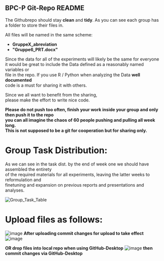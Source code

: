 

BPC-P Git-Repo README
------------------------------------------------------------------------------


The Githubrepo should stay **clean** and **tidy**. As you can see each group has a folder to store their files in.  

All files will be named in the same scheme: 
  + **GruppeX_abreviation** 
  + **"Gruppe6_PRT.docx"**

Since the data for all of the experiments will likely be the same for everyone  
it would be great to include the Data defined as a reasonably named variables or  
file in the repo. If you use R / Python when analyzing the Data **well documented**   
code is a must for sharing it with others.  
  
Since we all want to benefit from the sharing,  
please make the effort to write nice code.  


**Please do not push too often, finish your work inside your group and only then push it to the repo**    
**you can all imagine the chaos of 60 people pushing and pulling all week long.**     
**This is not supposed to be a git for cooperation but for sharing only.**  

# Group Task Distribution:  

As we can see in the task dist. by the end of week one we should have assembled the entirety  
of the required materials for all experiments, leaving the latter weeks to reformulation and  
finetuning and expansion on previous reports and presentations and analyses.

![Group_Task_Table](https://user-images.githubusercontent.com/82641497/142510128-af93ed04-10b5-4ad2-94fe-d8def03681a5.png)

# Upload files as follows:
![image](https://user-images.githubusercontent.com/82641497/143777868-313b8369-a068-4b60-b44c-302fb75e879c.png)
 **After uploading commit changes for upload to take effect**
![image](https://user-images.githubusercontent.com/82641497/143777897-02f11150-9d55-4403-9a11-99fafa68baaf.png)

 **OR drop files into local repo when using GitHub-Desktop**
 ![image](https://user-images.githubusercontent.com/82641497/143777994-0c8d8d5c-2778-4cc9-92a2-16d99760dc81.png)
 **then commit changes via GitHub-Desktop**

 
 


